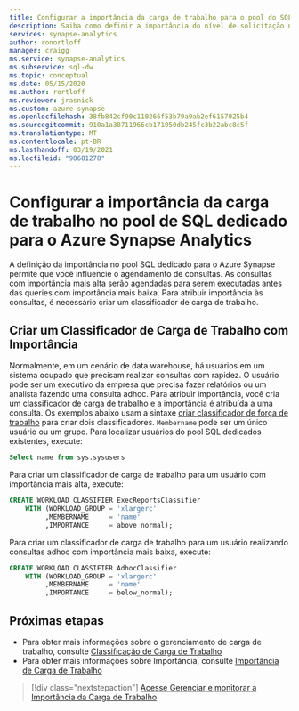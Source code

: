 ```yaml
---
title: Configurar a importância da carga de trabalho para o pool do SQL dedicado
description: Saiba como definir a importância do nível de solicitação no Azure Synapse Analytics.
services: synapse-analytics
author: ronortloff
manager: craigg
ms.service: synapse-analytics
ms.subservice: sql-dw
ms.topic: conceptual
ms.date: 05/15/2020
ms.author: rortloff
ms.reviewer: jrasnick
ms.custom: azure-synapse
ms.openlocfilehash: 38fb842cf90c110266f53b79a9ab2ef6157025b4
ms.sourcegitcommit: 910a1a38711966cb171050db245fc3b22abc8c5f
ms.translationtype: MT
ms.contentlocale: pt-BR
ms.lasthandoff: 03/19/2021
ms.locfileid: "98681278"
---
```

# <a name="configure-workload-importance-in-dedicated-sql-pool-for-azure-synapse-analytics"></a>Configurar a importância da carga de trabalho no pool de SQL dedicado para o Azure Synapse Analytics

A definição da importância no pool SQL dedicado para o Azure Synapse permite que você influencie o agendamento de consultas. As consultas com importância mais alta serão agendadas para serem executadas antes das queries com importância mais baixa. Para atribuir importância às consultas, é necessário criar um classificador de carga de trabalho.

## <a name="create-a-workload-classifier-with-importance"></a>Criar um Classificador de Carga de Trabalho com Importância

Normalmente, em um cenário de data warehouse, há usuários em um sistema ocupado que precisam realizar consultas com rapidez.  O usuário pode ser um executivo da empresa que precisa fazer relatórios ou um analista fazendo uma consulta adhoc. Para atribuir importância, você cria um classificador de carga de trabalho e a importância é atribuída a uma consulta.  Os exemplos abaixo usam a sintaxe [criar classificador de força de trabalho](/sql/t-sql/statements/create-workload-classifier-transact-sql?toc=/azure/synapse-analytics/sql-data-warehouse/toc.json&bc=/azure/synapse-analytics/sql-data-warehouse/breadcrumb/toc.json&view=azure-sqldw-latest&preserve-view=true) para criar dois classificadores. `Membername` pode ser um único usuário ou um grupo.  Para localizar usuários do pool SQL dedicados existentes, execute:

```sql
Select name from sys.sysusers
```

Para criar um classificador de carga de trabalho para um usuário com importância mais alta, execute:

```sql
CREATE WORKLOAD CLASSIFIER ExecReportsClassifier
    WITH (WORKLOAD_GROUP = 'xlargerc'
         ,MEMBERNAME     = 'name' 
         ,IMPORTANCE     = above_normal);
```

Para criar um classificador de carga de trabalho para um usuário realizando consultas adhoc com importância mais baixa, execute:  

```sql
CREATE WORKLOAD CLASSIFIER AdhocClassifier
    WITH (WORKLOAD_GROUP = 'xlargerc'
         ,MEMBERNAME     = 'name' 
         ,IMPORTANCE     = below_normal);
```

## <a name="next-steps"></a>Próximas etapas

- Para obter mais informações sobre o gerenciamento de carga de trabalho, consulte [Classificação de Carga de Trabalho](sql-data-warehouse-workload-classification.md)
- Para obter mais informações sobre Importância, consulte [Importância de Carga de Trabalho](sql-data-warehouse-workload-importance.md)

> [!div class="nextstepaction"]
> [Acesse Gerenciar e monitorar a Importância da Carga de Trabalho](sql-data-warehouse-how-to-manage-and-monitor-workload-importance.md)
